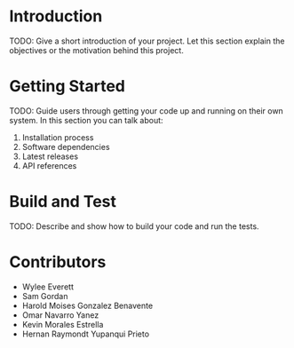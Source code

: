 # Introduction 
TODO: Give a short introduction of your project. Let this section explain the objectives or the motivation behind this project. 

# Getting Started
TODO: Guide users through getting your code up and running on their own system. In this section you can talk about:
1.	Installation process
2.	Software dependencies
3.	Latest releases
4.	API references

# Build and Test
TODO: Describe and show how to build your code and run the tests. 

# Contributors
- Wylee Everett
- Sam Gordan
- Harold Moises Gonzalez Benavente
- Omar Navarro Yanez
- Kevin Morales Estrella
- Hernan Raymondt Yupanqui Prieto